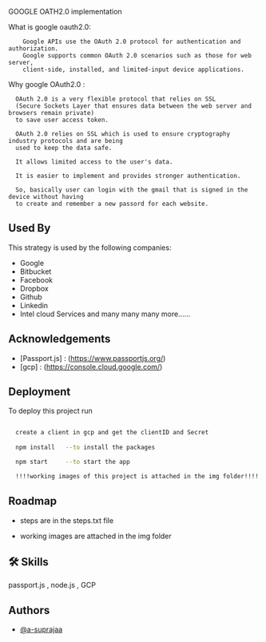 
GOOGLE OATH2.0 implementation

What is google oauth2.0:
        
        Google APIs use the OAuth 2.0 protocol for authentication and authorization. 
        Google supports common OAuth 2.0 scenarios such as those for web server, 
        client-side, installed, and limited-input device applications.     
 

Why google OAuth2.0 :

      OAuth 2.0 is a very flexible protocol that relies on SSL 
      (Secure Sockets Layer that ensures data between the web server and browsers remain private) 
      to save user access token.

      OAuth 2.0 relies on SSL which is used to ensure cryptography industry protocols and are being 
      used to keep the data safe.

      It allows limited access to the user's data.

      It is easier to implement and provides stronger authentication.

      So, basically user can login with the gmail that is signed in the device without having
      to create and remember a new passord for each website.



## Used By

This strategy is used by the following companies:

- Google
- Bitbucket
- Facebook
- Dropbox
- Github
- Linkedin 
- Intel cloud Services 
and many many many more......


## Acknowledgements

 - [Passport.js] : (https://www.passportjs.org/)
 - [gcp] : (https://console.cloud.google.com/)
 

## Deployment

To deploy this project run

```bash

  create a client in gcp and get the clientID and Secret
  
  npm install   --to install the packages

  npm start     --to start the app

  !!!!working images of this project is attached in the img folder!!!!!
```
## Roadmap

- steps are in the steps.txt file

- working images are attached in the img folder


## 🛠 Skills
passport.js , node.js , GCP


## Authors

- [@a-suprajaa](https://www.github.com/a-suprajaa)

